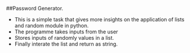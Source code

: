 ##Password Generator.
 - This is a simple task that gives more insights on the application of lists and random module in python.
 - The programme takes inputs from the user
 - Stores inputs of randomly values in a list.
 - Finally interate the list and return as string.
